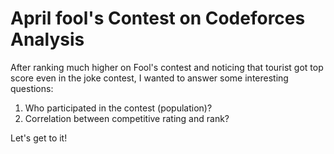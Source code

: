# April fool's Contest on Codeforces Analysis
After ranking much higher on Fool's contest and noticing that tourist got top score even in the joke contest, I wanted to answer some interesting questions:
1. Who participated in the contest (population)?
2. Correlation between competitive rating and rank?

Let's get to it!
